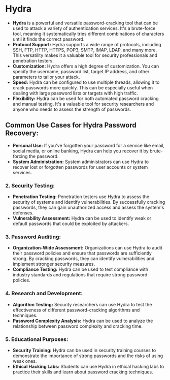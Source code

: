 # **Hydra**

- **Hydra** is a powerful and versatile password-cracking tool that can be used to attack a variety of authentication services. It's a brute-force tool, meaning it systematically tries different combinations of characters until it finds the correct password.  
- **Protocol Support:** Hydra supports a wide range of protocols, including SSH, FTP, HTTP, HTTPS, POP3, SMTP, IMAP, LDAP, and many more. This versatility makes it a valuable tool for security professionals and penetration testers.  
- **Customization:** Hydra offers a high degree of customization. You can specify the username, password list, target IP address, and other parameters to tailor your attack.  
- **Speed:** Hydra can be configured to use multiple threads, allowing it to crack passwords more quickly. This can be especially useful when dealing with large password lists or targets with high traffic.  
- **Flexibility:** Hydra can be used for both automated password cracking and manual testing. It's a valuable tool for security researchers and anyone who needs to assess the strength of passwords.

## **Common Use Cases for Hydra                          Password Recovery:**

* **Personal Use:** If you've forgotten your password for a service like email, social media, or online banking, Hydra can help you recover it by brute-forcing the password.  
* **System Administration:** System administrators can use Hydra to recover lost or forgotten passwords for user accounts or system services.

### **2\. Security Testing:**

* **Penetration Testing:** Penetration testers use Hydra to assess the security of systems and identify vulnerabilities. By successfully cracking passwords, they can gain unauthorized access and assess the system's defenses.  
* **Vulnerability Assessment:** Hydra can be used to identify weak or default passwords that could be exploited by attackers.

### **3\. Password Auditing:**

* **Organization-Wide Assessment:** Organizations can use Hydra to audit their password policies and ensure that passwords are sufficiently strong. By cracking passwords, they can identify vulnerabilities and implement stronger security measures.  
* **Compliance Testing:** Hydra can be used to test compliance with industry standards and regulations that require strong password policies.

### **4\. Research and Development:**

* **Algorithm Testing:** Security researchers can use Hydra to test the effectiveness of different password-cracking algorithms and techniques.  
* **Password Complexity Analysis:** Hydra can be used to analyze the relationship between password complexity and cracking time.

### **5\. Educational Purposes:**

* **Security Training:** Hydra can be used in security training courses to demonstrate the importance of strong passwords and the risks of using weak ones.  
* **Ethical Hacking Labs:** Students can use Hydra in ethical hacking labs to practice their skills and learn about password cracking techniques.